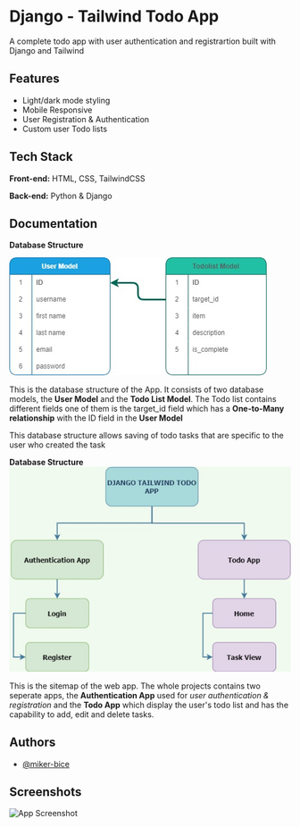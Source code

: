 
# Django - Tailwind Todo App

A complete todo app with user authentication and
registrartion built with Django and Tailwind




## Features

- Light/dark mode styling
- Mobile Responsive
- User Registration & Authentication
- Custom user Todo lists


## Tech Stack

**Front-end:** HTML, CSS, TailwindCSS

**Back-end:** Python & Django


## Documentation

**Database Structure**

![database-structure](https://github.com/miker-bice/django_tailwind_todo/blob/main/readMe/database-structure.jpg)

This is the database structure of the App. It consists of two database models, the <strong>User Model</strong>
and the <strong>Todo List Model</strong>. The Todo list contains different fields one of them is the target_id
field which has a <strong>One-to-Many relationship</strong> with the ID field in the <strong>User Model</strong>

This database structure allows saving of todo tasks that are specific to the user who created the task

**Database Structure**
![sitemap](https://github.com/miker-bice/django_tailwind_todo/blob/main/readMe/django_tailwind_todo_sitemap.jpg)

This is the sitemap of the web app. The whole projects contains two seperate apps, the <strong>Authentication App</strong>
used for <em>user authentication & registration</em> and the <strong>Todo App</strong> which display the user's todo list
and has the capability to add, edit and delete tasks.

## Authors

- [@miker-bice](https://www.github.com/miker-bice)


## Screenshots

![App Screenshot](https://via.placeholder.com/468x300?text=App+Screenshot+Here)

